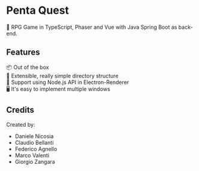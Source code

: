 # Penta Quest

🥳 RPG Game in TypeScript, Phaser and Vue with Java Spring Boot as back-end.

## Features

📦 Out of the box  
🌱 Extensible, really simple directory structure  
💪 Support using Node.js API in Electron-Renderer  
🖥 It's easy to implement multiple windows  

## Credits

Created by:

- Daniele Nicosia
- Claudio Bellanti
- Federico Agnello
- Marco Valenti
- Giorgio Zangara
